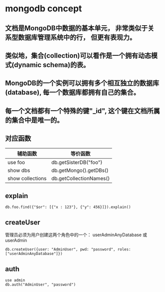 # mongodb concept

## 文档是MongoDB中数据的基本单元， 非常类似于关系型数据库管理系统中的行， 但更有表现力。

## 类似地，集合(collection)可以看作是一个拥有动态模式(dynamic schema)的表。

## MongoDB的一个实例可以拥有多个相互独立的数据库(database), 每一个数据库都拥有自己的集合。

## 每一个文档都有一个特殊的键"_id", 这个键在文档所属的集合中是唯一的。

## 对应函数
辅助函数 | 等价函数
------------ | -------------
use foo | db.getSisterDB("foo")
show dbs | db.getMongo().getDBs()
show collections | db.getCollectionNames()


## explain

```
db.foo.find({"$or": [{"x : 123"}, {"y": 456}]}).explain()
```

## createUser
 管理员必须为用户创建这两个角色中的一个： userAdminAnyDatabase 或 userAdmin
``` shell
db.createUser({user: "AdminUser", pwd: "password", roles: ["userAdminAnyDatabase"]})
```

## auth

``` shell
use admin
db.auth("AdminUser", "password")
```
